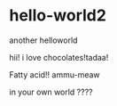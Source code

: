 # hello-world2
another helloworld

hii! i love chocolates!tadaa!

Fatty acid!!
ammu-meaw

in your own world ????
